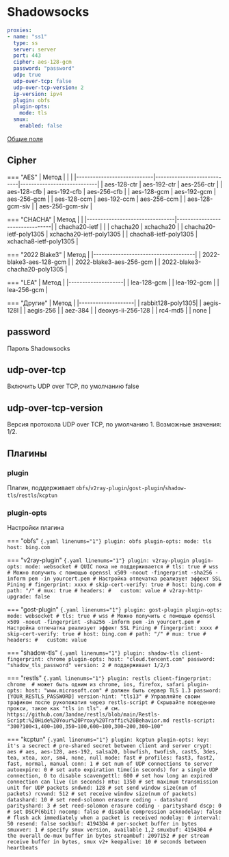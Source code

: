 # Shadowsocks

```{.yaml linenums="1"}
proxies:
- name: "ss1"
  type: ss
  server: server
  port: 443
  cipher: aes-128-gcm
  password: "password"
  udp: true
  udp-over-tcp: false
  udp-over-tcp-version: 2
  ip-version: ipv4
  plugin: obfs
  plugin-opts:
    mode: tls
  smux:
    enabled: false
```

[Общие поля](./index.md)

## Cipher

=== "AES"
    |          Метод               |                            |                            |
    |----------------------------|----------------------------|----------------------------|
    | aes-128-ctr                | aes-192-ctr                | aes-256-ctr                |
    | aes-128-cfb                | aes-192-cfb                | aes-256-cfb                |
    | aes-128-gcm                | aes-192-gcm                | aes-256-gcm                |
    | aes-128-ccm                | aes-192-ccm                | aes-256-ccm                |
    | aes-128-gcm-siv            |                            | aes-256-gcm-siv            |

=== "CHACHA"
    | Метод                           |                                |
    |--------------------------------|--------------------------------|
    | chacha20-ietf                  |                                |
    | chacha20                       | xchacha20                      |
    | chacha20-ietf-poly1305         | xchacha20-ietf-poly1305        |
    | chacha8-ietf-poly1305          | xchacha8-ietf-poly1305         |

=== "2022 Blake3"
    | Метод                                |
    |-------------------------------------|
    | 2022-blake3-aes-128-gcm             |
    | 2022-blake3-aes-256-gcm             |
    | 2022-blake3-chacha20-poly1305       |

=== "LEA"
    | Метод               |
    |--------------------|
    | lea-128-gcm        |
    | lea-192-gcm        |
    | lea-256-gcm        |

=== "Другие"
    | Метод               |
    |--------------------|
    | rabbit128-poly1305|
    | aegis-128l         |
    | aegis-256          |
    | aez-384            |
    | deoxys-ii-256-128  |
    | rc4-md5            |
    | none               |

## password

Пароль Shadowsocks

## udp-over-tcp

Включить UDP over TCP, по умолчанию false

## udp-over-tcp-version

Версия протокола UDP over TCP, по умолчанию 1. Возможные значения: 1/2.

## Плагины

### plugin

Плагин, поддерживает `obfs`/`v2ray-plugin`/`gost-plugin`/`shadow-tls`/`restls`/`kcptun`

### plugin-opts

Настройки плагина

=== "obfs"
    ```{.yaml linenums="1"}
    plugin: obfs
    plugin-opts:
      mode: tls
      host: bing.com
    ```

=== "v2ray-plugin"
    ```{.yaml linenums="1"}
      plugin: v2ray-plugin
      plugin-opts:
        mode: websocket # QUIC пока не поддерживается
          # tls: true # wss
          # Можно получить с помощью openssl x509 -noout -fingerprint -sha256 -inform pem -in yourcert.pem
          # Настройка отпечатка реализует эффект SSL Pining
          # fingerprint: xxxx
          # skip-cert-verify: true
          # host: bing.com
          # path: "/"
          # mux: true
          # headers:
          #   custom: value
          # v2ray-http-upgrade: false
    ```

=== "gost-plugin"
    ```{.yaml linenums="1"}
      plugin: gost-plugin
      plugin-opts:
        mode: websocket
          # tls: true # wss
          # Можно получить с помощью openssl x509 -noout -fingerprint -sha256 -inform pem -in yourcert.pem
          # Настройка отпечатка реализует эффект SSL Pining
          # fingerprint: xxxx
          # skip-cert-verify: true
          # host: bing.com
          # path: "/"
          # mux: true
          # headers:
          #   custom: value
    ```

=== "shadow-tls"
    ```{.yaml linenums="1"}
      plugin: shadow-tls
      client-fingerprint: chrome
      plugin-opts:
        host: "cloud.tencent.com"
        password: "shadow_tls_password"
        version: 2 # поддерживает 1/2/3
    ```

=== "restls"
    ```{.yaml linenums="1"}
      plugin: restls
      client-fingerprint: chrome  # может быть одним из chrome, ios, firefox, safari
      plugin-opts:
        host: "www.microsoft.com" # должен быть сервер TLS 1.3
        password: [YOUR_RESTLS_PASSWORD]
        version-hint: "tls13"
        # Управляйте своим трафиком после рукопожатия через restls-script
        # Скрывайте поведение прокси, такое как "tls in tls".
        # см. https://github.com/3andne/restls/blob/main/Restls-Script:%20Hide%20Your%20Proxy%20Traffic%20Behavior.md
        restls-script: "300?100<1,400~100,350~100,600~100,300~200,300~100"
    ``` 

=== "kcptun"
    ```{.yaml linenums="1"}
      plugin: kcptun
      plugin-opts:
        key: it's a secrect # pre-shared secret between client and server
        crypt: aes # aes, aes-128, aes-192, salsa20, blowfish, twofish, cast5, 3des, tea, xtea, xor, sm4, none, null
        mode: fast # profiles: fast3, fast2, fast, normal, manual
        conn: 1 # set num of UDP connections to server
        autoexpire: 0 # set auto expiration time(in seconds) for a single UDP connection, 0 to disable
        scavengettl: 600 # set how long an expired connection can live (in seconds)
        mtu: 1350 # set maximum transmission unit for UDP packets
        sndwnd: 128 # set send window size(num of packets)
        rcvwnd: 512 # set receive window size(num of packets)
        datashard: 10 # set reed-solomon erasure coding - datashard
        parityshard: 3 # set reed-solomon erasure coding - parityshard
        dscp: 0 # set DSCP(6bit)
        nocomp: false # disable compression
        acknodelay: false # flush ack immediately when a packet is received
        nodelay: 0
        interval: 50
        resend: false
        sockbuf: 4194304 # per-socket buffer in bytes
        smuxver: 1 # specify smux version, available 1,2
        smuxbuf: 4194304 # the overall de-mux buffer in bytes
        streambuf: 2097152 # per stream receive buffer in bytes, smux v2+
        keepalive: 10 # seconds between heartbeats
    ```
